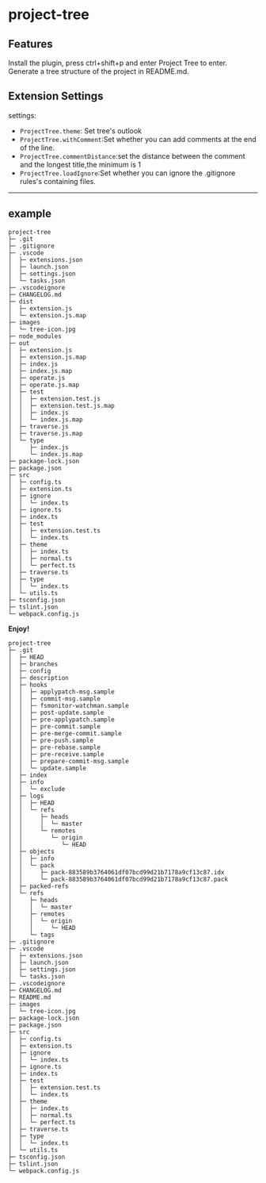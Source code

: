 # project-tree

## Features

Install the plugin, press ctrl+shift+p and enter Project Tree to enter.
Generate a tree structure of the project in README.md.

## Extension Settings

settings:

- `ProjectTree.theme`: Set tree's outlook
- `ProjectTree.withComment`:Set whether you can add comments at the end of the line.
- `ProjectTree.commentDistance`:set the distance between the comment and the longest title,the minimum is 1
- `ProjectTree.loadIgnore`:Set whether you can ignore the .gitignore rules's containing files.

---

## example

```
project-tree
├─ .git
├─ .gitignore
├─ .vscode
│  ├─ extensions.json
│  ├─ launch.json
│  ├─ settings.json
│  └─ tasks.json
├─ .vscodeignore
├─ CHANGELOG.md
├─ dist
│  ├─ extension.js
│  └─ extension.js.map
├─ images
│  └─ tree-icon.jpg
├─ node_modules
├─ out
│  ├─ extension.js
│  ├─ extension.js.map
│  ├─ index.js
│  ├─ index.js.map
│  ├─ operate.js
│  ├─ operate.js.map
│  ├─ test
│  │  ├─ extension.test.js
│  │  ├─ extension.test.js.map
│  │  ├─ index.js
│  │  └─ index.js.map
│  ├─ traverse.js
│  ├─ traverse.js.map
│  └─ type
│     ├─ index.js
│     └─ index.js.map
├─ package-lock.json
├─ package.json
├─ src
│  ├─ config.ts
│  ├─ extension.ts
│  ├─ ignore
│  │  └─ index.ts
│  ├─ ignore.ts
│  ├─ index.ts
│  ├─ test
│  │  ├─ extension.test.ts
│  │  └─ index.ts
│  ├─ theme
│  │  ├─ index.ts
│  │  ├─ normal.ts
│  │  └─ perfect.ts
│  ├─ traverse.ts
│  ├─ type
│  │  └─ index.ts
│  └─ utils.ts
├─ tsconfig.json
├─ tslint.json
└─ webpack.config.js

```

**Enjoy!**

```
project-tree
├─ .git
│  ├─ HEAD
│  ├─ branches
│  ├─ config
│  ├─ description
│  ├─ hooks
│  │  ├─ applypatch-msg.sample
│  │  ├─ commit-msg.sample
│  │  ├─ fsmonitor-watchman.sample
│  │  ├─ post-update.sample
│  │  ├─ pre-applypatch.sample
│  │  ├─ pre-commit.sample
│  │  ├─ pre-merge-commit.sample
│  │  ├─ pre-push.sample
│  │  ├─ pre-rebase.sample
│  │  ├─ pre-receive.sample
│  │  ├─ prepare-commit-msg.sample
│  │  └─ update.sample
│  ├─ index
│  ├─ info
│  │  └─ exclude
│  ├─ logs
│  │  ├─ HEAD
│  │  └─ refs
│  │     ├─ heads
│  │     │  └─ master
│  │     └─ remotes
│  │        └─ origin
│  │           └─ HEAD
│  ├─ objects
│  │  ├─ info
│  │  └─ pack
│  │     ├─ pack-883589b3764061df07bcd99d21b7178a9cf13c87.idx
│  │     └─ pack-883589b3764061df07bcd99d21b7178a9cf13c87.pack
│  ├─ packed-refs
│  └─ refs
│     ├─ heads
│     │  └─ master
│     ├─ remotes
│     │  └─ origin
│     │     └─ HEAD
│     └─ tags
├─ .gitignore
├─ .vscode
│  ├─ extensions.json
│  ├─ launch.json
│  ├─ settings.json
│  └─ tasks.json
├─ .vscodeignore
├─ CHANGELOG.md
├─ README.md
├─ images
│  └─ tree-icon.jpg
├─ package-lock.json
├─ package.json
├─ src
│  ├─ config.ts
│  ├─ extension.ts
│  ├─ ignore
│  │  └─ index.ts
│  ├─ ignore.ts
│  ├─ index.ts
│  ├─ test
│  │  ├─ extension.test.ts
│  │  └─ index.ts
│  ├─ theme
│  │  ├─ index.ts
│  │  ├─ normal.ts
│  │  └─ perfect.ts
│  ├─ traverse.ts
│  ├─ type
│  │  └─ index.ts
│  └─ utils.ts
├─ tsconfig.json
├─ tslint.json
└─ webpack.config.js

```
